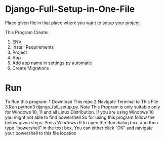 # Django-Full-Setup-in-One-File

Place given file in that place where you want to setup your project

This Program Create:
1. ENV
2. Install Requirements
3. Project
4. App 
5. Add app name in settings.py automatic 
6. Create Migrations

# Run
To Run this program:
1.Download This repo
2.Navigate Terminal to This File
3.Run python3 django_full_setup.py.
Note This Program is only suitable only for Windows 10, 11 and all Linux Distribution.
If you are using Windows 10 you might not able to find powershell So for using this program follow the below given steps: 
Press Windows+R to open the Run dialog box, and then type “powershell” in the text box. You can either click “OK” and navigate your powershell to this file location
